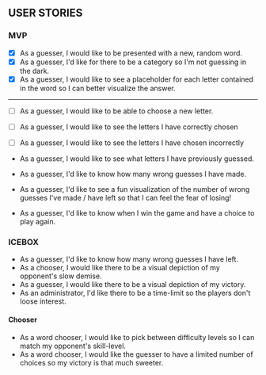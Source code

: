 ## USER STORIES

### MVP

* [x] As a guesser, I would like to be presented with a new, random word.
* [x] As a guesser, I'd like for there to be a category so I'm not guessing in the
  dark.
* [x] As a guesser, I would like to see a placeholder for each letter contained in the
  word so I can better visualize the answer.

-----
* [ ] As a guesser, I would like to be able to choose a new letter.
* [ ] As a guesser, I would like to see the letters I have correctly chosen
* [ ] As a guesser, I would like to see the letters I have chosen incorrectly





























* As a guesser, I would like to see what letters I have previously guessed.

* As a guesser, I'd like to know how many wrong guesses I have made.

* As a guesser, I'd like to see a fun visualization of the number of wrong
  guesses I've made / have left so that I can feel the fear of losing!

* As a guesser, I'd like to know when I win the game and have a choice to play
  again.

### ICEBOX

* As a guesser, I'd like to know how many wrong guesses I have left.
* As a chooser, I would like there to be a visual depiction of my opponent's
  slow demise.
* As a guesser, I would like there to be a visual depiction of my victory.
* As an administrator, I'd like there to be a time-limit so the players don't
  loose interest.

#### Chooser

* As a word chooser, I would like to pick between difficulty levels so I can
  match my opponent's skill-level.
* As a word chooser, I would like the guesser to have a limited number of
  choices so my victory is that much sweeter.
